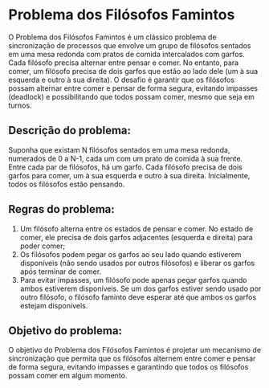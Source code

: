 # Problema dos Filósofos Famintos
O Problema dos Filósofos Famintos é um clássico problema de sincronização de processos que envolve um grupo de filósofos sentados em uma mesa redonda com pratos de comida intercalados com garfos. Cada filósofo precisa alternar entre pensar e comer. No entanto, para comer, um filósofo precisa de dois garfos que estão ao lado dele (um à sua esquerda e outro à sua direita). O desafio é garantir que os filósofos possam alternar entre comer e pensar de forma segura, evitando impasses (deadlock) e possibilitando que todos possam comer, mesmo que seja em turnos.

## Descrição do problema:

Suponha que existam N filósofos sentados em uma mesa redonda, numerados de 0 a N-1, cada um com um prato de comida à sua frente. Entre cada par de filósofos, há um garfo. Cada filósofo precisa de dois garfos para comer, um à sua esquerda e outro à sua direita. Inicialmente, todos os filósofos estão pensando.

## Regras do problema:

1. Um filósofo alterna entre os estados de pensar e comer. No estado de comer, ele precisa de dois garfos adjacentes (esquerda e direita) para poder comer;
2. Os filósofos podem pegar os garfos ao seu lado quando estiverem disponíveis (não sendo usados por outros filósofos) e liberar os garfos após terminar de comer.
3. Para evitar impasses, um filósofo pode apenas pegar garfos quando ambos estiverem disponíveis. Se um dos garfos estiver sendo usado por outro filósofo, o filósofo faminto deve esperar até que ambos os garfos estejam disponíveis.

## Objetivo do problema:

O objetivo do Problema dos Filósofos Famintos é projetar um mecanismo de sincronização
que permita que os filósofos alternem entre comer e pensar de forma segura, evitando
impasses e garantindo que todos os filósofos possam comer em algum momento.
